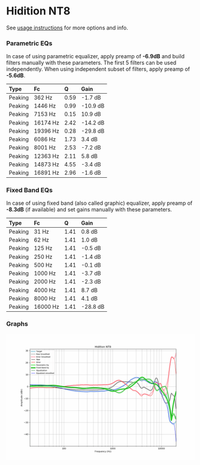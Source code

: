 # Hidition NT8
See [usage instructions](https://github.com/jaakkopasanen/AutoEq#usage) for more options and info.

### Parametric EQs
In case of using parametric equalizer, apply preamp of **-6.9dB** and build filters manually
with these parameters. The first 5 filters can be used independently.
When using independent subset of filters, apply preamp of **-5.6dB**.

| Type    | Fc       |    Q | Gain     |
|:--------|:---------|:-----|:---------|
| Peaking | 362 Hz   | 0.59 | -1.7 dB  |
| Peaking | 1446 Hz  | 0.99 | -10.9 dB |
| Peaking | 7153 Hz  | 0.15 | 10.9 dB  |
| Peaking | 16174 Hz | 2.42 | -14.2 dB |
| Peaking | 19396 Hz | 0.28 | -29.8 dB |
| Peaking | 6086 Hz  | 1.73 | 3.4 dB   |
| Peaking | 8001 Hz  | 2.53 | -7.2 dB  |
| Peaking | 12363 Hz | 2.11 | 5.8 dB   |
| Peaking | 14873 Hz | 4.55 | -3.4 dB  |
| Peaking | 16891 Hz | 2.96 | -1.6 dB  |

### Fixed Band EQs
In case of using fixed band (also called graphic) equalizer, apply preamp of **-8.3dB**
(if available) and set gains manually with these parameters.

| Type    | Fc       |    Q | Gain     |
|:--------|:---------|:-----|:---------|
| Peaking | 31 Hz    | 1.41 | 0.8 dB   |
| Peaking | 62 Hz    | 1.41 | 1.0 dB   |
| Peaking | 125 Hz   | 1.41 | -0.5 dB  |
| Peaking | 250 Hz   | 1.41 | -1.4 dB  |
| Peaking | 500 Hz   | 1.41 | -0.1 dB  |
| Peaking | 1000 Hz  | 1.41 | -3.7 dB  |
| Peaking | 2000 Hz  | 1.41 | -2.3 dB  |
| Peaking | 4000 Hz  | 1.41 | 8.7 dB   |
| Peaking | 8000 Hz  | 1.41 | 4.1 dB   |
| Peaking | 16000 Hz | 1.41 | -28.8 dB |

### Graphs
![](./Hidition%20NT8.png)